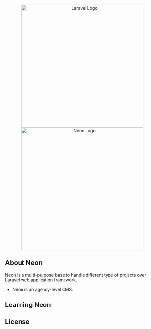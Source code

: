 <p align="center"><a href="https://laravel.com" target="_blank"><img src="https://raw.githubusercontent.com/laravel/art/master/logo-lockup/5%20SVG/2%20CMYK/1%20Full%20Color/laravel-logolockup-cmyk-red.svg" width="400" alt="Laravel Logo"></a>
<a href="https://elementary-interactive.com" target="_blank"><img src="https://th.bing.com/th/id/OIP.1V654vIJzfoKTOZRkzKLtwHaHa?w=193&h=193&c=7&r=0&o=5&dpr=1.5&pid=1.7" width="400" alt="Neon Logo"></a></p>

<!--// p align="center">
<a href="https://github.com/elementary-interactive/neon-start/actions"><img src="https://github.com/laravel/framework/workflows/tests/badge.svg" alt="Build Status"></a>
<a href="https://packagist.org/packages/laravel/framework"><img src="https://img.shields.io/packagist/dt/laravel/framework" alt="Total Downloads"></a>
<a href="https://packagist.org/packages/laravel/framework"><img src="https://img.shields.io/packagist/v/laravel/framework" alt="Latest Stable Version"></a>
<a href="https://packagist.org/packages/laravel/framework"><img src="https://img.shields.io/packagist/l/laravel/framework" alt="License"></a>
</p //-->

## About Neon

Neon is a multi-purpose base to handle different type of projects over Laravel web application framework.
- Neon is an agency-level CMS.

## Learning Neon

## License

